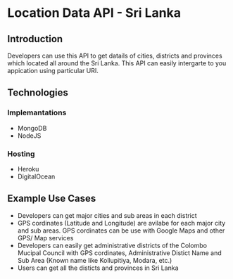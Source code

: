# Location Data API - Sri Lanka

## Introduction

Developers can use this API to get datails of cities, districts and provinces which located all around the Sri Lanka. This API can easily intergarte to you appication using particular URI. 


## Technologies

### Implemantations 

- MongoDB
- NodeJS

### Hosting

- Heroku
- DigitalOcean


## Example Use Cases

- Developers can get major cities and sub areas in each district
- GPS cordinates (Latitude and Longitude) are avilabe for each major city and sub areas. GPS cordinates can be use with Google Maps and other GPS/ Map services
- Developers can easily get administrative districts of the Colombo Mucipal Council with GPS cordinates, Administrative Distict Name and Sub Area (Known name like Kollupitiya, Modara, etc.)
- Users can get all the disticts and provinces in Sri Lanka

